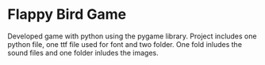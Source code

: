 # Flappy Bird Game

Developed game with python using the pygame library. Project includes one python file, one ttf file used for font and two folder. One fold inludes the sound files and one folder inludes the images.
